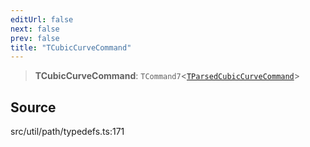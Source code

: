 ```yaml
---
editUrl: false
next: false
prev: false
title: "TCubicCurveCommand"
---
```


> **TCubicCurveCommand**: `TCommand7`\<[`TParsedCubicCurveCommand`](TParsedCubicCurveCommand.md)\>

## Source

src/util/path/typedefs.ts:171
